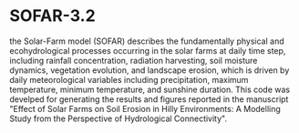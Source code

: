 # SOFAR-3.2
the Solar-Farm model (SOFAR) describes the fundamentally physical and ecohydrological processes occurring in the solar farms at daily time step, including rainfall concentration, radiation harvesting, soil moisture dynamics, vegetation evolution, and landscape erosion, which is driven by daily meteorological variables including precipitation, maximum temperature, minimum temperature, and sunshine duration. 
This code was develped for generating the results and figures reported in the manuscript "Effect of Solar Farms on Soil Erosion in Hilly Environments: A Modelling Study from the Perspective of Hydrological Connectivity".
